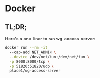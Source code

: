 # Docker

## TL;DR;

Here's a one-liner to run wg-access-server:

```bash
docker run --rm -it
  --cap-add NET_ADMIN \
  --device /dev/net/tun:/dev/net/tun \
  -p 8000:8000/tcp \
  -p 51820:51820/udp \
  place1/wg-access-server
```
